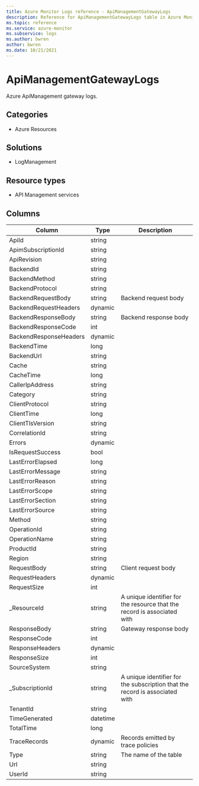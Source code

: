 ```yaml
---
title: Azure Monitor Logs reference - ApiManagementGatewayLogs
description: Reference for ApiManagementGatewayLogs table in Azure Monitor Logs.
ms.topic: reference
ms.service: azure-monitor
ms.subservice: logs
ms.author: bwren
author: bwren
ms.date: 10/21/2021
---
```


# ApiManagementGatewayLogs

 Azure ApiManagement gateway logs.

## Categories

- Azure Resources
## Solutions

- LogManagement
## Resource types

- API Management services




## Columns

| Column | Type | Description |
| --- | --- | --- |
| ApiId | string |  |
| ApimSubscriptionId | string |  |
| ApiRevision | string |  |
| BackendId | string |  |
| BackendMethod | string |  |
| BackendProtocol | string |  |
| BackendRequestBody | string | Backend request body |
| BackendRequestHeaders | dynamic |  |
| BackendResponseBody | string | Backend response body |
| BackendResponseCode | int |  |
| BackendResponseHeaders | dynamic |  |
| BackendTime | long |  |
| BackendUrl | string |  |
| Cache | string |  |
| CacheTime | long |  |
| CallerIpAddress | string |  |
| Category | string |  |
| ClientProtocol | string |  |
| ClientTime | long |  |
| ClientTlsVersion | string |  |
| CorrelationId | string |  |
| Errors | dynamic |  |
| IsRequestSuccess | bool |  |
| LastErrorElapsed | long |  |
| LastErrorMessage | string |  |
| LastErrorReason | string |  |
| LastErrorScope | string |  |
| LastErrorSection | string |  |
| LastErrorSource | string |  |
| Method | string |  |
| OperationId | string |  |
| OperationName | string |  |
| ProductId | string |  |
| Region | string |  |
| RequestBody | string | Client request body |
| RequestHeaders | dynamic |  |
| RequestSize | int |  |
| _ResourceId | string | A unique identifier for the resource that the record is associated with |
| ResponseBody | string | Gateway response body |
| ResponseCode | int |  |
| ResponseHeaders | dynamic |  |
| ResponseSize | int |  |
| SourceSystem | string |  |
| _SubscriptionId | string | A unique identifier for the subscription that the record is associated with |
| TenantId | string |  |
| TimeGenerated | datetime |  |
| TotalTime | long |  |
| TraceRecords | dynamic | Records emitted by trace policies |
| Type | string | The name of the table |
| Url | string |  |
| UserId | string |  |
